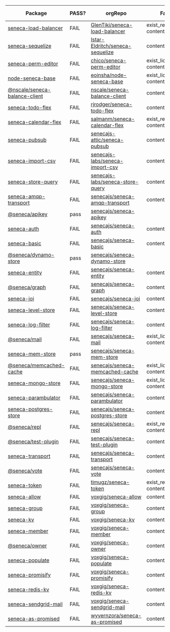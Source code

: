 Package|PASS?|orgRepo|Fails|Forks|Stars|Open Issues|Open PRs
---|---|---|---|---|---|---|---
[seneca-load-balancer](https://www.npmjs.com/package/seneca-load-balancer)|FAIL|[GlenTiki/seneca-load-balancer](https://github.com/GlenTiki/seneca-load-balancer)|exist_readme content_readme |apiData|apiData|apiData|apiData
[seneca-sequelize](https://www.npmjs.com/package/seneca-sequelize)|FAIL|[Istar-Eldritch/seneca-sequelize](https://github.com/Istar-Eldritch/seneca-sequelize)|content_readme |apiData|apiData|apiData|apiData
[seneca-perm-editor](https://www.npmjs.com/package/seneca-perm-editor)|FAIL|[chico/seneca-perm-editor](https://github.com/chico/seneca-perm-editor)|exist_license content_readme |apiData|apiData|apiData|apiData
[node-seneca-base](https://www.npmjs.com/package/node-seneca-base)|FAIL|[eoinsha/node-seneca-base](https://github.com/eoinsha/node-seneca-base)|exist_license content_readme |apiData|apiData|apiData|apiData
[@nscale/seneca-balance-client](https://www.npmjs.com/package/@nscale/seneca-balance-client)|FAIL|[nscale/seneca-balance-client](https://github.com/nscale/seneca-balance-client)|content_readme |apiData|apiData|apiData|apiData
[seneca-todo-flex](https://www.npmjs.com/package/seneca-todo-flex)|FAIL|[rjrodger/seneca-todo-flex](https://github.com/rjrodger/seneca-todo-flex)|content_readme |apiData|apiData|apiData|apiData
[seneca-calendar-flex](https://www.npmjs.com/package/seneca-calendar-flex)|FAIL|[salmanm/seneca-calendar-flex](https://github.com/salmanm/seneca-calendar-flex)|exist_readme content_readme |apiData|apiData|apiData|apiData
[seneca-pubsub](https://www.npmjs.com/package/seneca-pubsub)|FAIL|[senecajs-attic/seneca-pubsub](https://github.com/senecajs-attic/seneca-pubsub)|content_readme |apiData|apiData|apiData|apiData
[seneca-import-csv](https://www.npmjs.com/package/seneca-import-csv)|FAIL|[senecajs-labs/seneca-import-csv](https://github.com/senecajs-labs/seneca-import-csv)|content_readme |apiData|apiData|apiData|apiData
[seneca-store-query](https://www.npmjs.com/package/seneca-store-query)|FAIL|[senecajs-labs/seneca-store-query](https://github.com/senecajs-labs/seneca-store-query)|content_readme |apiData|apiData|apiData|apiData
[seneca-amqp-transport](https://www.npmjs.com/package/seneca-amqp-transport)|FAIL|[senecajs/seneca-amqp-transport](https://github.com/senecajs/seneca-amqp-transport)|content_readme |apiData|apiData|apiData|apiData
[@seneca/apikey](https://www.npmjs.com/package/@seneca/apikey)|pass|[senecajs/seneca-apikey](https://github.com/senecajs/seneca-apikey)||apiData|apiData|apiData|apiData
[seneca-auth](https://www.npmjs.com/package/seneca-auth)|FAIL|[senecajs/seneca-auth](https://github.com/senecajs/seneca-auth)|content_readme |apiData|apiData|apiData|apiData
[seneca-basic](https://www.npmjs.com/package/seneca-basic)|FAIL|[senecajs/seneca-basic](https://github.com/senecajs/seneca-basic)|content_readme |apiData|apiData|apiData|apiData
[@seneca/dynamo-store](https://www.npmjs.com/package/@seneca/dynamo-store)|pass|[senecajs/seneca-dynamo-store](https://github.com/senecajs/seneca-dynamo-store)||apiData|apiData|apiData|apiData
[seneca-entity](https://www.npmjs.com/package/seneca-entity)|FAIL|[senecajs/seneca-entity](https://github.com/senecajs/seneca-entity)|content_readme |apiData|apiData|apiData|apiData
[@seneca/graph](https://www.npmjs.com/package/@seneca/graph)|FAIL|[senecajs/seneca-graph](https://github.com/senecajs/seneca-graph)|content_readme |apiData|apiData|apiData|apiData
[seneca-joi](https://www.npmjs.com/package/seneca-joi)|FAIL|[senecajs/seneca-joi](https://github.com/senecajs/seneca-joi)|content_readme |apiData|apiData|apiData|apiData
[seneca-level-store](https://www.npmjs.com/package/seneca-level-store)|FAIL|[senecajs/seneca-level-store](https://github.com/senecajs/seneca-level-store)|content_readme |apiData|apiData|apiData|apiData
[seneca-log-filter](https://www.npmjs.com/package/seneca-log-filter)|FAIL|[senecajs/seneca-log-filter](https://github.com/senecajs/seneca-log-filter)|content_readme |apiData|apiData|apiData|apiData
[@seneca/mail](https://www.npmjs.com/package/@seneca/mail)|FAIL|[senecajs/seneca-mail](https://github.com/senecajs/seneca-mail)|exist_license content_readme |apiData|apiData|apiData|apiData
[seneca-mem-store](https://www.npmjs.com/package/seneca-mem-store)|pass|[senecajs/seneca-mem-store](https://github.com/senecajs/seneca-mem-store)||apiData|apiData|apiData|apiData
[@seneca/memcached-cache](https://www.npmjs.com/package/@seneca/memcached-cache)|FAIL|[senecajs/seneca-memcached-cache](https://github.com/senecajs/seneca-memcached-cache)|exist_license content_readme |apiData|apiData|apiData|apiData
[seneca-mongo-store](https://www.npmjs.com/package/seneca-mongo-store)|FAIL|[senecajs/seneca-mongo-store](https://github.com/senecajs/seneca-mongo-store)|exist_license content_readme |apiData|apiData|apiData|apiData
[seneca-parambulator](https://www.npmjs.com/package/seneca-parambulator)|FAIL|[senecajs/seneca-parambulator](https://github.com/senecajs/seneca-parambulator)|content_readme |apiData|apiData|apiData|apiData
[seneca-postgres-store](https://www.npmjs.com/package/seneca-postgres-store)|FAIL|[senecajs/seneca-postgres-store](https://github.com/senecajs/seneca-postgres-store)|content_readme |apiData|apiData|apiData|apiData
[@seneca/repl](https://www.npmjs.com/package/@seneca/repl)|FAIL|[senecajs/seneca-repl](https://github.com/senecajs/seneca-repl)|exist_readme content_readme |apiData|apiData|apiData|apiData
[@seneca/test-plugin](https://www.npmjs.com/package/@seneca/test-plugin)|FAIL|[senecajs/seneca-test-plugin](https://github.com/senecajs/seneca-test-plugin)|content_readme |apiData|apiData|apiData|apiData
[seneca-transport](https://www.npmjs.com/package/seneca-transport)|FAIL|[senecajs/seneca-transport](https://github.com/senecajs/seneca-transport)|content_readme |apiData|apiData|apiData|apiData
[@seneca/vote](https://www.npmjs.com/package/@seneca/vote)|FAIL|[senecajs/seneca-vote](https://github.com/senecajs/seneca-vote)|content_readme |apiData|apiData|apiData|apiData
[seneca-token](https://www.npmjs.com/package/seneca-token)|FAIL|[timugz/seneca-token](https://github.com/timugz/seneca-token)|exist_readme content_readme |apiData|apiData|apiData|apiData
[seneca-allow](https://www.npmjs.com/package/seneca-allow)|FAIL|[voxgig/seneca-allow](https://github.com/voxgig/seneca-allow)|content_readme |apiData|apiData|apiData|apiData
[seneca-group](https://www.npmjs.com/package/seneca-group)|FAIL|[voxgig/seneca-group](https://github.com/voxgig/seneca-group)|content_readme |apiData|apiData|apiData|apiData
[seneca-kv](https://www.npmjs.com/package/seneca-kv)|FAIL|[voxgig/seneca-kv](https://github.com/voxgig/seneca-kv)|content_readme |apiData|apiData|apiData|apiData
[seneca-member](https://www.npmjs.com/package/seneca-member)|FAIL|[voxgig/seneca-member](https://github.com/voxgig/seneca-member)|content_readme |apiData|apiData|apiData|apiData
[@seneca/owner](https://www.npmjs.com/package/@seneca/owner)|FAIL|[voxgig/seneca-owner](https://github.com/voxgig/seneca-owner)|content_readme |apiData|apiData|apiData|apiData
[seneca-populate](https://www.npmjs.com/package/seneca-populate)|FAIL|[voxgig/seneca-populate](https://github.com/voxgig/seneca-populate)|content_readme |apiData|apiData|apiData|apiData
[seneca-promisify](https://www.npmjs.com/package/seneca-promisify)|FAIL|[voxgig/seneca-promisify](https://github.com/voxgig/seneca-promisify)|content_readme |apiData|apiData|apiData|apiData
[seneca-redis-kv](https://www.npmjs.com/package/seneca-redis-kv)|FAIL|[voxgig/seneca-redis-kv](https://github.com/voxgig/seneca-redis-kv)|content_readme |apiData|apiData|apiData|apiData
[seneca-sendgrid-mail](https://www.npmjs.com/package/seneca-sendgrid-mail)|FAIL|[voxgig/seneca-sendgrid-mail](https://github.com/voxgig/seneca-sendgrid-mail)|content_readme |apiData|apiData|apiData|apiData
[seneca-as-promised](https://www.npmjs.com/package/seneca-as-promised)|FAIL|[wyvernzora/seneca-as-promised](https://github.com/wyvernzora/seneca-as-promised)|content_readme |apiData|apiData|apiData|apiData